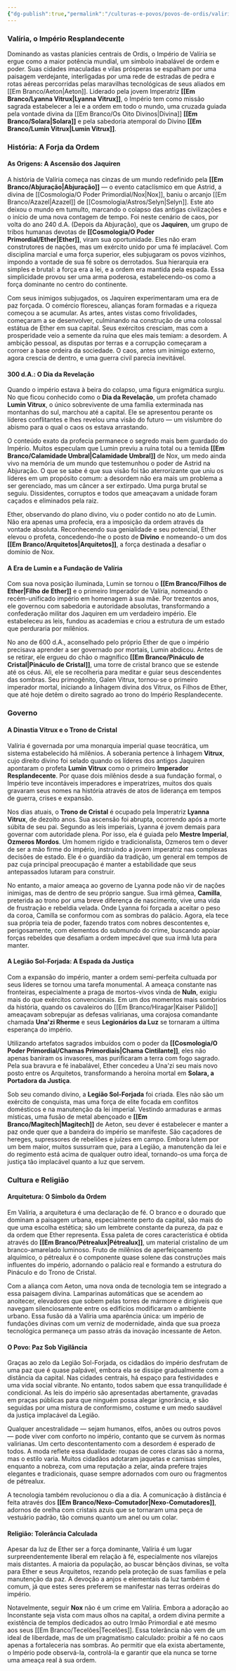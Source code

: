 ```yaml
---
{"dg-publish":true,"permalink":"/culturas-e-povos/povos-de-ordis/valiria/valiria/","tags":["reino"]}
---
```


### **Valíria, o Império Resplandecente**

Dominando as vastas planícies centrais de Ordis, o Império de Valíria se ergue como a maior potência mundial, um símbolo inabalável de ordem e poder. Suas cidades imaculadas e vilas prósperas se espalham por uma paisagem verdejante, interligadas por uma rede de estradas de pedra e rotas aéreas percorridas pelas maravilhas tecnológicas de seus aliados em [[Em Branco/Aeton\|Aeton]]. Liderado pela jovem Imperatriz **[[Em Branco/Lyanna Vitrux\|Lyanna Vitrux]]**, o Império tem como missão sagrada estabelecer a lei e a ordem em todo o mundo, uma cruzada guiada pela vontade divina da [[Em Branco/Os Oito Divinos\|Divina]] **[[Em Branco/Solara\|Solara]]** e pela sabedoria atemporal do Divino **[[Em Branco/Lumin Vitrux\|Lumin Vitrux]]**.

### **História: A Forja da Ordem**

#### **As Origens: A Ascensão dos Jaquiren**

A história de Valíria começa nas cinzas de um mundo redefinido pela **[[Em Branco/Abjuração\|Abjuração]]** — o evento cataclísmico em que Astrid, a divina de [[Cosmologia/O Poder Primordial/Nox\|Nox]], baniu o arcanjo [[Em Branco/Azazel\|Azazel]] de [[Cosmologia/Astros/Selyn\|Selyn]]. Este ato deixou o mundo em tumulto, marcando o colapso das antigas civilizações e o início de uma nova contagem de tempo. Foi neste cenário de caos, por volta do ano 240 d.A. (Depois da Abjuração), que os **Jaquiren**, um grupo de tribos humanas devotas de **[[Cosmologia/O Poder Primordial/Ether\|Ether]]**, viram sua oportunidade. Eles não eram construtores de nações, mas um exército unido por uma fé implacável. Com disciplina marcial e uma força superior, eles subjugaram os povos vizinhos, impondo a vontade de sua fé sobre os derrotados. Sua hierarquia era simples e brutal: a força era a lei, e a ordem era mantida pela espada. Essa simplicidade provou ser uma arma poderosa, estabelecendo-os como a força dominante no centro do continente.

Com seus inimigos subjugados, os Jaquiren experimentaram uma era de paz forçada. O comércio floresceu, alianças foram formadas e a riqueza começou a se acumular. As artes, antes vistas como frivolidades, começaram a se desenvolver, culminando na construção de uma colossal estátua de Ether em sua capital. Seus exércitos cresciam, mas com a prosperidade veio a semente da ruína que eles mais temiam: a desordem. A ambição pessoal, as disputas por terras e a corrupção começaram a corroer a base ordeira da sociedade. O caos, antes um inimigo externo, agora crescia de dentro, e uma guerra civil parecia inevitável.

#### **300 d.A.: O Dia da Revelação**

Quando o império estava à beira do colapso, uma figura enigmática surgiu. No que ficou conhecido como o **Dia da Revelação**, um profeta chamado **Lumin Vitrux**, o único sobrevivente de uma família exterminada nas montanhas do sul, marchou até a capital. Ele se apresentou perante os líderes conflitantes e lhes revelou uma visão do futuro — um vislumbre do abismo para o qual o caos os estava arrastando.

O conteúdo exato da profecia permanece o segredo mais bem guardado do Império. Muitos especulam que Lumin previu a ruína total ou a temida **[[Em Branco/Calamidade Umbral\|Calamidade Umbral]]** de Nox, um medo ainda vivo na memória de um mundo que testemunhou o poder de Astrid na Abjuração. O que se sabe é que sua visão foi tão aterrorizante que uniu os líderes em um propósito comum: a desordem não era mais um problema a ser gerenciado, mas um câncer a ser extirpado. Uma purga brutal se seguiu. Dissidentes, corruptos e todos que ameaçavam a unidade foram caçados e eliminados pela raiz.

Ether, observando do plano divino, viu o poder contido no ato de Lumin. Não era apenas uma profecia, era a imposição da ordem através da vontade absoluta. Reconhecendo sua genialidade e seu potencial, Ether elevou o profeta, concedendo-lhe o posto de **Divino** e nomeando-o um dos **[[Em Branco/Arquitetos\|Arquitetos]]**, a força destinada a desafiar o domínio de Nox.

#### **A Era de Lumin e a Fundação de Valíria**

Com sua nova posição iluminada, Lumin se tornou o **[[Em Branco/Filhos de Ether\|Filho de Ether]]** e o primeiro Imperador de Valíria, nomeando o recém-unificado império em homenagem à sua mãe. Por trezentos anos, ele governou com sabedoria e autoridade absolutas, transformando a confederação militar dos Jaquiren em um verdadeiro império. Ele estabeleceu as leis, fundou as academias e criou a estrutura de um estado que perduraria por milênios.

No ano de 600 d.A., aconselhado pelo próprio Ether de que o império precisava aprender a ser governado por mortais, Lumin abdicou. Antes de se retirar, ele ergueu do chão o magnífico **[[Em Branco/Pináculo de Cristal\|Pináculo de Cristal]]**, uma torre de cristal branco que se estende até os céus. Ali, ele se recolheria para meditar e guiar seus descendentes das sombras. Seu primogênito, Galen Vitrux, tornou-se o primeiro imperador mortal, iniciando a linhagem divina dos Vitrux, os Filhos de Ether, que até hoje detêm o direito sagrado ao trono do Império Resplandecente.

### **Governo**

#### **A Dinastia Vitrux e o Trono de Cristal**

Valíria é governada por uma monarquia imperial quase teocrática, um sistema estabelecido há milênios. A soberania pertence à linhagem **Vitrux**, cujo direito divino foi selado quando os líderes dos antigos Jaquiren apontaram o profeta **Lumin Vitrux** como o primeiro **Imperador Resplandecente**. Por quase dois milênios desde a sua fundação formal, o Império teve incontáveis imperadores e imperatrizes, muitos dos quais gravaram seus nomes na história através de atos de liderança em tempos de guerra, crises e expansão.

Nos dias atuais, o **Trono de Cristal** é ocupado pela Imperatriz **Lyanna Vitrux**, de dezoito anos. Sua ascensão foi abrupta, ocorrendo após a morte súbita de seu pai. Segundo as leis imperiais, Lyanna é jovem demais para governar com autoridade plena. Por isso, ela é guiada pelo **Mestre Imperial**, **Ozmeros Mordos**. Um homem rígido e tradicionalista, Ozmeros tem o dever de ser a mão firme do império, instruindo a jovem imperatriz nas complexas decisões de estado. Ele é o guardião da tradição, um general em tempos de paz cuja principal preocupação é manter a estabilidade que seus antepassados lutaram para construir.

No entanto, a maior ameaça ao governo de Lyanna pode não vir de nações inimigas, mas de dentro de seu próprio sangue. Sua irmã gêmea, **Camilla**, preterida ao trono por uma breve diferença de nascimento, vive uma vida de frustração e rebeldia velada. Onde Lyanna foi forçada a aceitar o peso da coroa, Camilla se conformou com as sombras do palácio. Agora, ela tece sua própria teia de poder, fazendo tratos com nobres descontentes e, perigosamente, com elementos do submundo do crime, buscando apoiar forças rebeldes que desafiam a ordem impecável que sua irmã luta para manter.

#### **A Legião Sol-Forjada: A Espada da Justiça**

Com a expansão do império, manter a ordem semi-perfeita cultuada por seus líderes se tornou uma tarefa monumental. A ameaça constante nas fronteiras, especialmente a praga de mortos-vivos vinda de **Nuln**, exigiu mais do que exércitos convencionais. Em um dos momentos mais sombrios da história, quando os cavaleiros do [[Em Branco/Hiragar\|Kaiser Pálido]] ameaçavam sobrepujar as defesas valirianas, uma corajosa comandante chamada **Una'zi Rherme** e seus **Legionários da Luz** se tornaram a última esperança do império.

Utilizando artefatos sagrados imbuídos com o poder da **[[Cosmologia/O Poder Primordial/Chamas Primordiais\|Chama Cintilante]]**, eles não apenas baniram os invasores, mas purificaram a terra com fogo sagrado. Pela sua bravura e fé inabalável, Ether concedeu a Una'zi seu mais novo posto entre os Arquitetos, transformando a heroína mortal em **Solara, a Portadora da Justiça**.

Sob seu comando divino, a **Legião Sol-Forjada** foi criada. Eles não são um exército de conquista, mas uma força de elite focada em conflitos domésticos e na manutenção da lei imperial. Vestindo armaduras e armas místicas, uma fusão de metal abençoado e **[[Em Branco/Magitech\|Magitech]]** de Aeton, seu dever é estabelecer e manter a paz onde quer que a bandeira do império se manifeste. São caçadores de hereges, supressores de rebeliões e juízes em campo. Embora lutem por um bem maior, muitos sussurram que, para a Legião, a manutenção da lei e do regimento está acima de qualquer outro ideal, tornando-os uma força de justiça tão implacável quanto a luz que servem.

### **Cultura e Religião**

#### **Arquitetura: O Símbolo da Ordem**

Em Valíria, a arquitetura é uma declaração de fé. O branco e o dourado que dominam a paisagem urbana, especialmente perto da capital, são mais do que uma escolha estética; são um lembrete constante da pureza, da paz e da ordem que Ether representa. Essa paleta de cores característica é obtida através do **[[Em Branco/Pétrealux\|Pétrealux]]**, um material cristalino de um branco-amarelado luminoso. Fruto de milênios de aperfeiçoamento alquímico, o pétrealux é o componente quase solene das construções mais influentes do império, adornando o palácio real e formando a estrutura do Pináculo e do Trono de Cristal.

Com a aliança com Aeton, uma nova onda de tecnologia tem se integrado a essa paisagem divina. Lamparinas automáticas que se acendem ao anoitecer, elevadores que sobem pelas torres de mármore e dirigíveis que navegam silenciosamente entre os edifícios modificaram o ambiente urbano. Essa fusão dá a Valíria uma aparência única: um império de fundações divinas com um verniz de modernidade, ainda que sua proeza tecnológica permaneça um passo atrás da inovação incessante de Aeton.

#### **O Povo: Paz Sob Vigilância**

Graças ao zelo da Legião Sol-Forjada, os cidadãos do império desfrutam de uma paz que é quase palpável, embora ela se dissipe gradualmente com a distância da capital. Nas cidades centrais, há espaço para festividades e uma vida social vibrante. No entanto, todos sabem que essa tranquilidade é condicional. As leis do império são apresentadas abertamente, gravadas em praças públicas para que ninguém possa alegar ignorância, e são seguidas por uma mistura de conformismo, costume e um medo saudável da justiça implacável da Legião.

Qualquer ancestralidade — sejam humanos, elfos, anões ou outros povos — pode viver com conforto no império, contanto que se curvem às normas valirianas. Um certo descontentamento com a desordem é esperado de todos. A moda reflete essa dualidade: roupas de cores claras são a norma, mas o estilo varia. Muitos cidadãos adotaram jaquetas e camisas simples, enquanto a nobreza, com uma reputação a zelar, ainda prefere trajes elegantes e tradicionais, quase sempre adornados com ouro ou fragmentos de pétrealux.

A tecnologia também revolucionou o dia a dia. A comunicação à distância é feita através dos **[[Em Branco/Nexo-Comutador\|Nexo-Comutadores]]**, adornos de orelha com cristais azuis que se tornaram uma peça de vestuário padrão, tão comuns quanto um anel ou um colar.

#### **Religião: Tolerância Calculada**

Apesar da luz de Ether ser a força dominante, Valíria é um lugar surpreendentemente liberal em relação à fé, especialmente nos vilarejos mais distantes. A maioria da população, ao buscar bênçãos divinas, se volta para Ether e seus Arquitetos, rezando pela proteção de suas famílias e pela manutenção da paz. A devoção a anjos e elementais da luz também é comum, já que estes seres preferem se manifestar nas terras ordeiras do império.

Notavelmente, seguir **Nox** não é um crime em Valíria. Embora a adoração ao Inconstante seja vista com maus olhos na capital, a ordem divina permite a existência de templos dedicados ao outro Irmão Primordial e até mesmo aos seus [[Em Branco/Tecelões\|Tecelões]]. Essa tolerância não vem de um ideal de liberdade, mas de um pragmatismo calculado: proibir a fé no caos apenas a fortaleceria nas sombras. Ao permitir que ela exista abertamente, o Império pode observá-la, controlá-la e garantir que ela nunca se torne uma ameaça real à sua ordem.

